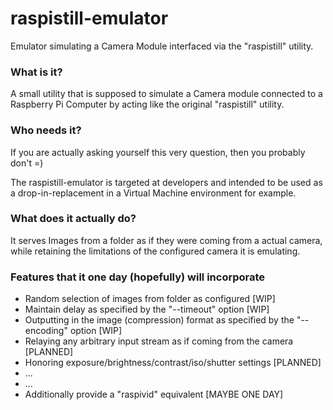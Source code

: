 # raspistill-emulator
Emulator simulating a Camera Module interfaced via the "raspistill" utility.

### What is it?
A small utility that is supposed to simulate a Camera module connected to a Raspberry Pi Computer by acting like the original "raspistill" utility.

### Who needs it? 
If you are actually asking yourself this very question, then you probably don't =)

The raspistill-emulator is targeted at developers and intended to be used as a drop-in-replacement in a Virtual Machine environment for example.

### What does it actually do?
It serves Images from a folder as if they were coming from a actual camera, while retaining the limitations of the configured camera it is emulating.

### Features that it one day (hopefully) will incorporate
 - Random selection of images from folder as configured [WIP]
 - Maintain delay as specified by the "--timeout" option [WIP]
 - Outputting in the image (compression) format as specified by the "--encoding" option [WIP]
 - Relaying any arbitrary input stream as if coming from the camera [PLANNED]
 - Honoring exposure/brightness/contrast/iso/shutter settings [PLANNED]
 - ...
 - ...
 - Additionally provide a "raspivid" equivalent [MAYBE ONE DAY]

